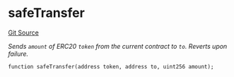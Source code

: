 # safeTransfer
[Git Source](https://github.com/z0r0z/VZ/blob/7887795a7d796c3e39a2f68a5f449bf3715c5df3/src/utils/TransferHelper.sol)

*Sends `amount` of ERC20 `token` from the current contract to `to`.
Reverts upon failure.*


```solidity
function safeTransfer(address token, address to, uint256 amount);
```

